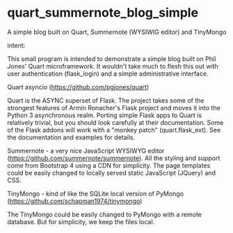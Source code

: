# quart_summernote_blog_simple
A simple blog built on Quart, Summernote (WYSIWIG editor) and TinyMongo

intent:

This small program is intended to demonstrate a simple blog built on Phil Jones' Quart microframework.  It wouldn't take much to flesh this out with user authentication (flask_login) and a simple administrative interface.

Quart asyncio (https://github.com/pgjones/quart)

Quart is the ASYNC superset of Flask.  The project takes some of the strongest features of Armin Ronacher's Flask project and moves it into the Python 3 asynchronous realm.  Porting simple Flask apps to Quart is relatively trivial, but you should look carefully at their documentation.  Some of the Flask addons will work with a "monkey patch" (quart.flask_ext).  See the documentation and examples for details.

Summernote - a very nice JavaScript WYSIWYG editor (https://github.com/summernote/summernote).  All the styling and support come from Bootstrap 4 using a CDN for simplicity.  The page templates could be easily changed to locally served static JavaScript (JQuery) and CSS.

TinyMongo - kind of like the SQLite local version of PyMongo (https://github.com/schapman1974/tinymongo)

The TinyMongo could be easily changed to PyMongo with a remote database.  But for simplicity, we keep the files local.
